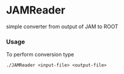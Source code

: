 # JAMReader

simple converter from output of JAM to ROOT

### Usage

To perform conversion type
```
./JAMReader <input-file> <output-file>
```
